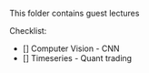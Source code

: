 This folder contains guest lectures

Checklist:

- [] Computer Vision - CNN
- [] Timeseries - Quant trading
